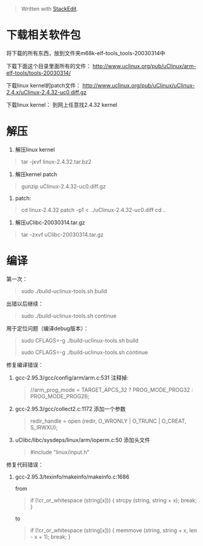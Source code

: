


> Written with [StackEdit](https://stackedit.io/).

下载相关软件包
==============
将下载的所有东西，放到文件夹m68k-elf-tools_tools-20030314中  

下载下面这个目录里面所有的文件：
 http://www.uclinux.org/pub/uClinux/arm-elf-tools/tools-20030314/

下载linux kernel的patch文件：
 http://www.uclinux.org/pub/uClinux/uClinux-2.4.x/uClinux-2.4.32-uc0.diff.gz
     
下载linux kernel：
到网上任意找2.4.32 kernel

     
解压
====
1. 解压linux kernel

 > tar -jxvf linux-2.4.32.tar.bz2

1. 解压kernel patch

 >gunzip uClinux-2.4.32-uc0.diff.gz

1. patch:

 >cd linux-2.4.32
 >patch -p1 < ../uClinux-2.4.32-uc0.diff
 >cd ..

1. 解压uClibc-20030314.tar.gz

 >tar -zxvf uClibc-20030314.tar.gz

编译 
====
第一次：

 > sudo ./build-uclinux-tools.sh build

出错以后继续：

 > sudo ./build-uclinux-tools.sh continue

用于定位问题（编译debug版本）：

 > sudo CFLAGS=-g ./build-uclinux-tools.sh build
 > 
 > sudo CFLAGS=-g ./build-uclinux-tools.sh continue

修复编译错误：

1. gcc-2.95.3/gcc/config/arm/arm.c:531
    注释掉:

    > //arm_prog_mode = TARGET_APCS_32 ? PROG_MODE_PROG32 : PROG_MODE_PROG26;

1. gcc-2.95.3/gcc/collect2.c:1172
    添加一个参数

     > redir_handle = open (redir, O_WRONLY | O_TRUNC | O_CREAT, S_IRWXU);

1. uClibc/libc/sysdeps/linux/arm/ioperm.c:50
    添加头文件
    
     > \#include "linux/input.h"
     
修复代码错误：

1. gcc-2.95.3/texinfo/makeinfo/makeinfo.c:1686

     from 
 
      >    if (!cr_or_whitespace (string[x]))
            {
               strcpy (string, string + x);
               break;
            }
     
     to
     
      >  if (!cr_or_whitespace (string[x]))
            {
               memmove (string, string + x, len - x + 1);
               break;
            }
